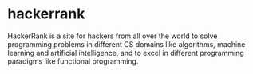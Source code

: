 hackerrank
==========

HackerRank is a site for hackers from all over the world to solve programming problems in different CS domains like algorithms, machine learning and artificial intelligence, and to excel in different programming paradigms like functional programming.
